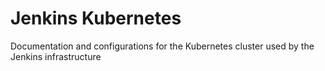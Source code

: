 # Jenkins Kubernetes

Documentation and configurations for the Kubernetes cluster used by the Jenkins infrastructure
